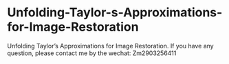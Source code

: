 # Unfolding-Taylor-s-Approximations-for-Image-Restoration
Unfolding Taylor’s Approximations for Image Restoration.
If you have any question, please contact me by the wechat: Zm2903256411
